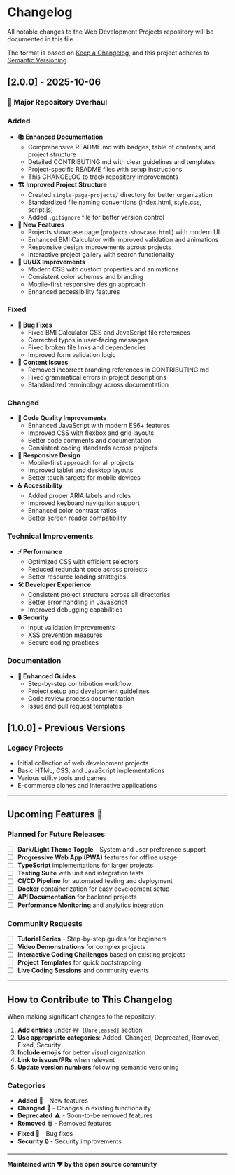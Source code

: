 # Changelog

All notable changes to the Web Development Projects repository will be documented in this file.

The format is based on [Keep a Changelog](https://keepachangelog.com/en/1.0.0/),
and this project adheres to [Semantic Versioning](https://semver.org/spec/v2.0.0.html).

## [2.0.0] - 2025-10-06

### 🎉 Major Repository Overhaul

### Added

- **📚 Enhanced Documentation**
  - Comprehensive README.md with badges, table of contents, and project structure
  - Detailed CONTRIBUTING.md with clear guidelines and templates
  - Project-specific README files with setup instructions
  - This CHANGELOG to track repository improvements
- **🏗️ Improved Project Structure**
  - Created `single-page-projects/` directory for better organization
  - Standardized file naming conventions (index.html, style.css, script.js)
  - Added `.gitignore` file for better version control
- **🌟 New Features**
  - Projects showcase page (`projects-showcase.html`) with modern UI
  - Enhanced BMI Calculator with improved validation and animations
  - Responsive design improvements across projects
  - Interactive project gallery with search functionality
- **🎨 UI/UX Improvements**
  - Modern CSS with custom properties and animations
  - Consistent color schemes and branding
  - Mobile-first responsive design approach
  - Enhanced accessibility features

### Fixed

- **🐛 Bug Fixes**
  - Fixed BMI Calculator CSS and JavaScript file references
  - Corrected typos in user-facing messages
  - Fixed broken file links and dependencies
  - Improved form validation logic
- **📝 Content Issues**
  - Removed incorrect branding references in CONTRIBUTING.md
  - Fixed grammatical errors in project descriptions
  - Standardized terminology across documentation

### Changed

- **🔄 Code Quality Improvements**
  - Enhanced JavaScript with modern ES6+ features
  - Improved CSS with flexbox and grid layouts
  - Better code comments and documentation
  - Consistent coding standards across projects
- **📱 Responsive Design**
  - Mobile-first approach for all projects
  - Improved tablet and desktop layouts
  - Better touch targets for mobile devices
- **♿ Accessibility**
  - Added proper ARIA labels and roles
  - Improved keyboard navigation support
  - Enhanced color contrast ratios
  - Better screen reader compatibility

### Technical Improvements

- **⚡ Performance**
  - Optimized CSS with efficient selectors
  - Reduced redundant code across projects
  - Better resource loading strategies
- **🛠️ Developer Experience**
  - Consistent project structure across all directories
  - Better error handling in JavaScript
  - Improved debugging capabilities
- **🔒 Security**
  - Input validation improvements
  - XSS prevention measures
  - Secure coding practices

### Documentation

- **📖 Enhanced Guides**
  - Step-by-step contribution workflow
  - Project setup and development guidelines
  - Code review process documentation
  - Issue and pull request templates

## [1.0.0] - Previous Versions

### Legacy Projects

- Initial collection of web development projects
- Basic HTML, CSS, and JavaScript implementations
- Various utility tools and games
- E-commerce clones and interactive applications

---

## Upcoming Features 🚀

### Planned for Future Releases

- [ ] **Dark/Light Theme Toggle** - System and user preference support
- [ ] **Progressive Web App (PWA)** features for offline usage
- [ ] **TypeScript** implementations for larger projects
- [ ] **Testing Suite** with unit and integration tests
- [ ] **CI/CD Pipeline** for automated testing and deployment
- [ ] **Docker** containerization for easy development setup
- [ ] **API Documentation** for backend projects
- [ ] **Performance Monitoring** and analytics integration

### Community Requests

- [ ] **Tutorial Series** - Step-by-step guides for beginners
- [ ] **Video Demonstrations** for complex projects
- [ ] **Interactive Coding Challenges** based on existing projects
- [ ] **Project Templates** for quick bootstrapping
- [ ] **Live Coding Sessions** and community events

---

## How to Contribute to This Changelog

When making significant changes to the repository:

1. **Add entries** under `## [Unreleased]` section
2. **Use appropriate categories**: Added, Changed, Deprecated, Removed, Fixed, Security
3. **Include emojis** for better visual organization
4. **Link to issues/PRs** when relevant
5. **Update version numbers** following semantic versioning

### Categories

- **Added** 🎉 - New features
- **Changed** 🔄 - Changes in existing functionality
- **Deprecated** ⚠️ - Soon-to-be removed features
- **Removed** 🗑️ - Removed features
- **Fixed** 🐛 - Bug fixes
- **Security** 🔒 - Security improvements

---

**Maintained with ❤️ by the open source community**
